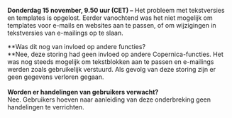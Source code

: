 **Donderdag 15 november, 9.50 uur (CET) –** Het probleem met
tekstversies en templates is opgelost. Eerder vanochtend was het niet
mogelijk om templates voor e-mails en websites aan te passen, of om
wijzigingen in tekstversies van e-mailings op te slaan. 

**Was dit nog van invloed op andere functies?\
**Nee, deze storing had geen invloed op andere Copernica-functies. Het
was nog steeds mogelijk om tekstblokken aan te passen en e-mailings
werden zoals gebruikelijk verstuurd. Als gevolg van deze storing zijn er
geen gegevens verloren gegaan.\
 \
 **Worden er handelingen van gebruikers verwacht?**\
 Nee. Gebruikers hoeven naar aanleiding van deze onderbreking geen
handelingen te verrichten.

